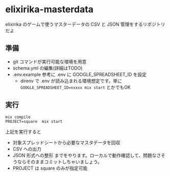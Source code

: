 # elixirika-masterdata

elixirika のゲームで使うマスターデータの CSV と JSON 管理をするリポジトリだよ

## 準備

- git コマンドが実行可能な環境を用意
- schema.yml の編集(詳細はTODO)
- .env.example 参考に .env に GOOGLE_SPREADSHEET_ID を設定
  - direnv で .env が読み込まれる環境想定です。単に `GOOGLE_SPREADSHEET_ID=xxxxx mix start` とかでもOK

## 実行

```
mix compile
PROJECT=square  mix start
```

上記を実行すると

- 対象スプレッドシートから必要なマスタデータを回収
- CSV への出力
- JSON 形式への整形 までをやります。ローカルで動作確認して、問題なさそうならそのままコミットしちゃいましょう。
- PROJECT は square のみが指定可能

